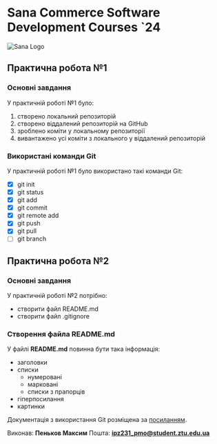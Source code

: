 # Sana Commerce Software Development Courses `24
![Sana Logo](https://upload.wikimedia.org/wikipedia/commons/0/08/Sana_Commerce_Logo.png)
## Практична робота №1
### Основні завдання
У практичній роботі №1 було:
1. створено локальний репозиторій
1. створено віддалений репозиторій на GitHub
1. зроблено коміти у локальному репозиторії
1. вивантажено усі коміти з локального у віддалений репозиторій
### Використані команди Git
У практичній роботі №1 було використано такі команди Git:
- [x] git init
- [x] git status
- [x] git add
- [x] git commit
- [x] git remote add
- [x] git push
- [x] git pull
- [ ] git branch
## Практична робота №2
### Основні завдання
У практичній роботі №2 потрібно:
- створити файл README.md
- створити файл .gitignore
### Створення файла README.md
У файлі **README.md** повинна бути така інформація:
- заголовки
- списки
  - нумеровані
  - марковані
  - списки з прапорців
- гіперпосилання
- картинки

Документація з використання Git розміщена за [посиланням](https://docs.github.com/en/get-started/writing-on-github/getting-started-with-writing-and-formatting-on-github/basic-writing-and-formatting-syntax).

Виконав: **Пеньков Максим**
Пошта: **ipz231_pmo@student.ztu.edu.ua**